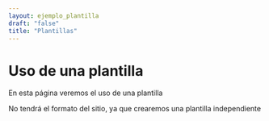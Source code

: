 ```yaml
---
layout: ejemplo_plantilla
draft: "false"
title: "Plantillas"
---
```

# Uso de una plantilla
En esta página veremos el uso de una plantilla

No tendrá el formato del sitio, ya que crearemos una plantilla independiente